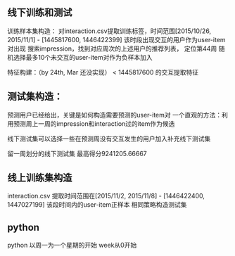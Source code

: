 线下训练和测试
------------
训练样本集构造：
对interaction.csv提取训练标签，时间范围[2015/10/26, 2015/11/1] - [1445817600, 1446422399]
该时段出现交互的用户作为user-item对出现
搜索impression，找到对应周次的上述用户的推荐列表，
定位第44周
随机选择最多10个未交互的user-item对作为负样本加入


特征构建：（by 24th, Mar 还没实现）
< 1445817600 的交互提取特征

测试集构造：
---------
预测用户已经给出，关键是如何构造需要预测的user-item对
一个直观的方法：利用预测周上一周的impression和interaction过的item作为候选

线下测试集可以选择一些在预测周没有交互发生的用户加入补充线下测试集

留一周划分的线下测试集 最高得分9241205.66667

线上训练集构造
---------
interaction.csv 提取时间范围在[2015/11/2, 2015/11/8] - [1446422400, 1447027199]
该段时间内的user-item正样本
相同策略构造测试集


python
----
python 以周一为一个星期的开始
	   week从0开始



